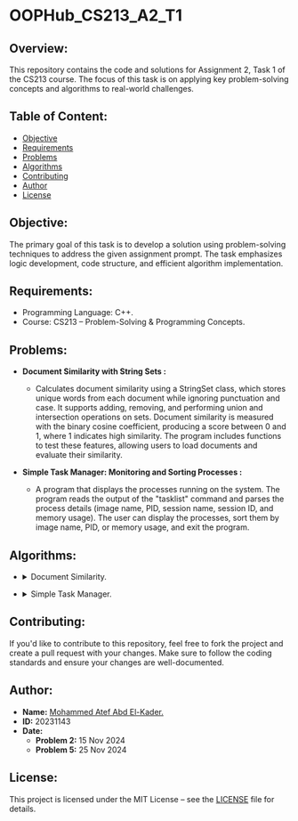 # **OOPHub_CS213_A2_T1**

## **Overview:**
This repository contains the code and solutions for Assignment 2, Task 1 of the CS213 course. The focus of this task is on applying key problem-solving concepts and algorithms to real-world challenges.

## **Table of Content:**
- [Objective](#objective)
- [Requirements](#requirements)
- [Problems](#problems)
- [Algorithms](#algorithms)
- [Contributing](#contributing)
- [Author](#author)
- [License](#license)

## **Objective:**
The primary goal of this task is to develop a solution using problem-solving techniques to address the given assignment prompt. The task emphasizes logic development, code structure, and efficient algorithm implementation.

## **Requirements:**
- Programming Language: C++.
- Course: CS213 – Problem-Solving & Programming Concepts.

## **Problems:**
- **Document Similarity with String Sets :**
    - Calculates document similarity using a StringSet class, which stores unique words from each document while ignoring punctuation and case. 
      It supports adding, removing, and performing union and intersection operations on sets. Document similarity is measured with the binary cosine coefficient, 
      producing a score between 0 and 1, where 1 indicates high similarity. The program includes functions to test these features, 
      allowing users to load documents and evaluate their similarity.

- **Simple Task Manager: Monitoring and Sorting Processes :**
    - A program that displays the processes running on the system. The program reads the output of the "tasklist" command and parses the
      process details (image name, PID, session name, session ID, and memory usage). The user can display the processes, sort them by image
      name, PID, or memory usage, and exit the program.

## **Algorithms:**

- <details>
    <summary>Document Similarity.</summary>
    
</details>

- <details>
    <summary>Simple Task Manager.</summary>
    
</details>

## **Contributing:**
If you'd like to contribute to this repository, feel free to fork the project and create a pull request with your changes. Make sure to follow the coding standards and ensure your changes are well-documented.

## **Author:**
- **Name:** [Mohammed Atef Abd El-Kader.](https://www.linkedin.com/in/mohammed-atef-b0a408299/)
- **ID:** 20231143
- **Date:** 
  - **Problem 2:** 15 Nov 2024
  - **Problem 5:** 25 Nov 2024

## **License:**
This project is licensed under the MIT License – see the [LICENSE](https://github.com/Mohammed-3tef/OOPHub_CS213_A2_T1/blob/main/LICENSE) file for details.
